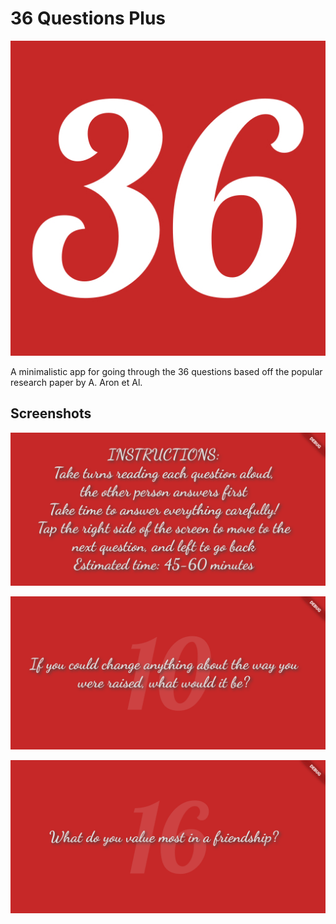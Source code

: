 # 36 Questions Plus

![App Icon](/assets/icon/icon.png)

A minimalistic app for going through the 36 questions based off the popular research paper by A. Aron et Al.

## Screenshots

![screenshot 1](flutter_01.png)

![screenshot 1](flutter_03.png)

![screenshot 1](flutter_02.png)
